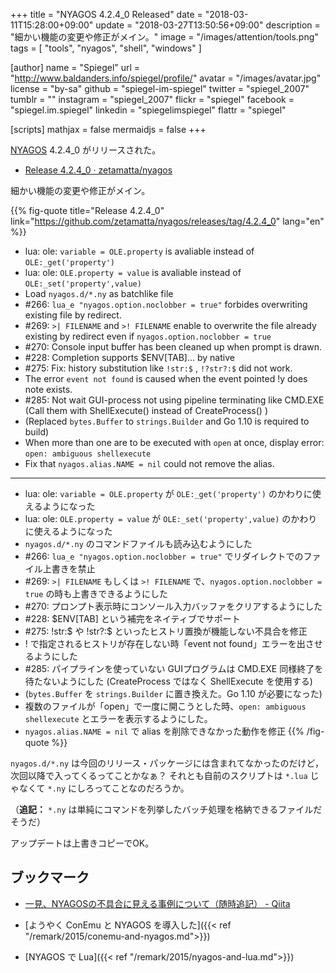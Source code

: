+++
title = "NYAGOS 4.2.4_0 Released"
date = "2018-03-11T15:28:00+09:00"
update = "2018-03-27T13:50:56+09:00"
description = "細かい機能の変更や修正がメイン。"
image = "/images/attention/tools.png"
tags  = [ "tools", "nyagos", "shell", "windows" ]

[author]
  name      = "Spiegel"
  url       = "http://www.baldanders.info/spiegel/profile/"
  avatar    = "/images/avatar.jpg"
  license   = "by-sa"
  github    = "spiegel-im-spiegel"
  twitter   = "spiegel_2007"
  tumblr    = ""
  instagram = "spiegel_2007"
  flickr    = "spiegel"
  facebook  = "spiegel.im.spiegel"
  linkedin  = "spiegelimspiegel"
  flattr    = "spiegel"

[scripts]
  mathjax = false
  mermaidjs = false
+++

[NYAGOS] 4.2.4_0 がリリースされた。

- [Release 4.2.4_0 · zetamatta/nyagos](https://github.com/zetamatta/nyagos/releases/tag/4.2.4_0)

細かい機能の変更や修正がメイン。

{{% fig-quote title="Release 4.2.4_0" link="https://github.com/zetamatta/nyagos/releases/tag/4.2.4_0" lang="en" %}}
- lua: ole: `variable = OLE.property` is avaliable instead of `OLE:_get('property')`
- lua: ole: `OLE.property = value` is avaliable instead of `OLE:_set('property',value)`
- Load `nyagos.d/*.ny` as batchlike file
- #266: `lua_e "nyagos.option.noclobber = true"` forbides overwriting existing file by redirect.
- #269: `>| FILENAME` and `>! FILENAME` enable to overwrite the file already existing by redirect even if `nyagos.option.noclobber = true`
- #270: Console input buffer has been cleaned up when prompt is drawn.
- #228: Completion supports $ENV[TAB]... by native
- #275: Fix: history substitution like `!str:$` , `!?str?:$` did not work.
- The error `event not found` is caused when the event pointed !y does note exists.
- #285: Not wait GUI-process not using pipeline terminating like CMD.EXE (Call them with ShellExecute() instead of CreateProcess() )
- (Replaced `bytes.Buffer` to `strings.Builder` and Go 1.10 is required to build)
- When more than one are to be executed with `open` at once, display error: `open: ambiguous shellexecute`
- Fix that `nyagos.alias.NAME = nil` could not remove the alias.

----

- lua: ole: `variable = OLE.property` が `OLE:_get('property')` のかわりに使えるようになった
- lua: ole: `OLE.property = value` が `OLE:_set('property',value)` のかわりに使えるようになった
- `nyagos.d/*.ny` のコマンドファイルも読み込むようにした
- #266: `lua_e "nyagos.option.noclobber = true"` でリダイレクトでのファイル上書きを禁止
- #269: `>| FILENAME` もしくは `>! FILENAME` で、`nyagos.option.noclobber = true` の時も上書きできるようにした
- #270: プロンプト表示時にコンソール入力バッファをクリアするようにした
- #228: $ENV[TAB] という補完をネイティブでサポート
- #275: !str:$ や !str?:$ といったヒストリ置換が機能しない不具合を修正
- ! で指定されるヒストリが存在しない時「event not found」エラーを出させるようにした
- #285: パイプラインを使っていない GUIプログラムは CMD.EXE 同様終了を待たないようにした (CreateProcess ではなく ShellExecute を使用する)
- (`bytes.Buffer` を `strings.Builder` に置き換えた。Go 1.10 が必要になった)
- 複数のファイルが「open」で一度に開こうとした時、`open: ambiguous shellexecute` とエラーを表示するようにした。
- `nyagos.alias.NAME = nil` で alias を削除できなかった動作を修正
{{% /fig-quote %}}

`nyagos.d/*.ny` は今回のリリース・パッケージには含まれてなかったのだけど，次回以降で入ってくるってことかなぁ？ それとも自前のスクリプトは `*.lua` じゃなくて `*.ny` にしろってことなのだろうか。

（**追記：** `*.ny` は単純にコマンドを列挙したバッチ処理を格納できるファイルだそうだ）

アップデートは上書きコピーでOK。

## ブックマーク

- [一見、NYAGOSの不具合に見える事例について（随時追記） - Qiita](https://qiita.com/zetamatta/items/441ff50da7c8f3338260)

- [ようやく ConEmu と NYAGOS を導入した]({{< ref "/remark/2015/conemu-and-nyagos.md">}})
- [NYAGOS で Lua]({{< ref "/remark/2015/nyagos-and-lua.md">}})

[NYAGOS]: https://github.com/zetamatta/nyagos/ "zetamatta/nyagos: NYAGOS - The hybrid UNIXLike Commandline Shell for Windows"
